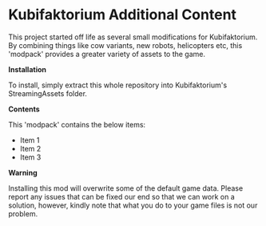 # Kubifaktorium Additional Content
<p>This project started off life as several small modifications for Kubifaktorium. By combining things like cow variants, new robots, helicopters etc, this 'modpack' provides a greater variety of assets to the game.</p>
<p><b>Installation</b><p>
<p>To install, simply extract this whole repository into Kubifaktorium's StreamingAssets folder.</p>
<p><b>Contents</b></p>
<p>This 'modpack' contains the below items:
  <ul><li>Item 1</li>
  <li>Item 2</li>
  <li>Item 3</li></ul></p>
<p><b>Warning</b></p>
<p>Installing this mod will overwrite some of the default game data. Please report any issues that can be fixed our end so that we can work on a solution, however, kindly note that what you do to your game files is not our problem.</p>
